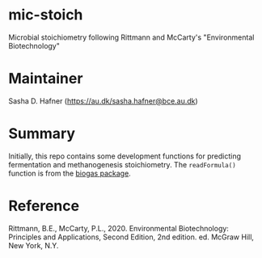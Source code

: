 # mic-stoich
Microbial stoichiometry following Rittmann and McCarty's "Environmental Biotechnology"

# Maintainer
Sasha D. Hafner (https://au.dk/sasha.hafner@bce.au.dk)

# Summary
Initially, this repo contains some development functions for predicting fermentation and methanogenesis stoichiometry.
The `readFormula()` function is from the [biogas package](https://github.com/sashahafner/biogas).

# Reference
Rittmann, B.E., McCarty, P.L., 2020. Environmental Biotechnology: Principles and Applications, Second Edition, 2nd edition. ed. McGraw Hill, New York, N.Y.

